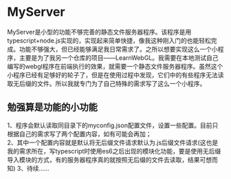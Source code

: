 # MyServer
MyServer是小型的功能不够完善的静态文件服务器程序。该程序是用typescript+node.js实现的，实现起来简单快捷，像我这种刚入门的也能轻松完成。功能不够强大，但已经能够满足我日常需求了。之所以想要实现这么一个小程序，主要是为了我另一个仓库的项目——LearnWebGL。我需要在本地测试自己编写的webgl程序在前端执行的效果，就需要一个静态文件服务器程序。虽然这个小程序已经有足够好的轮子了，但是在使用过程中发现，它们中的有些程序无法读取无后缀的文件。所以我就专门为了自己特殊的需求写了这么一个小程序。
  
## 勉强算是功能的小功能
1、程序会默认读取同目录下的myconfig.json配置文件，设置一些配置。目前只根据自己的需求写了两个配置内容，如有可能会再加；  
2、其中一个配置内容就是默认将无后缀文件请求默认为.js后缀文件请求(这也是我的需求所在，写typescript时使用es6之后出现的模块化功能，要是使用无后缀导入模块的方式，有的服务器程序真的就按照无后缀的文件去读取，结果可想而知)
3、待续……
